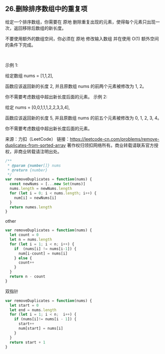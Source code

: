 ## 26.删除排序数组中的重复项

给定一个排序数组，你需要在 原地 删除重复出现的元素，使得每个元素只出现一次，返回移除后数组的新长度。

不要使用额外的数组空间，你必须在 原地 修改输入数组 并在使用 O(1) 额外空间的条件下完成。

 

示例 1:

给定数组 nums = [1,1,2], 

函数应该返回新的长度 2, 并且原数组 nums 的前两个元素被修改为 1, 2。 

你不需要考虑数组中超出新长度后面的元素。
示例 2:

给定 nums = [0,0,1,1,1,2,2,3,3,4],

函数应该返回新的长度 5, 并且原数组 nums 的前五个元素被修改为 0, 1, 2, 3, 4。

你不需要考虑数组中超出新长度后面的元素。

来源：力扣（LeetCode）
链接：https://leetcode-cn.com/problems/remove-duplicates-from-sorted-array
著作权归领扣网络所有。商业转载请联系官方授权，非商业转载请注明出处。

```js
/**
 * @param {number[]} nums
 * @return {number}
 */
var removeDuplicates = function(nums) {
  const newNums = [...new Set(nums)]
  nums.length = newNums.length
  for (let i = 0; i < nums.length; i++) {
    num[i] = newNums[i]
  }
  return numes.length
}
```

other

```js
var removeDuplicates = function(nums) {
  let count = 0
  let n = nums.length
  for (let i = 1; i < n; i++) {
    if  (nums[i] != nums[i-1]) {
      num[i-count] = nums[i]
    } else {
      count++
    }
  }
  return n - count
}
```

双指针
```js
var removeDuplicates = function(nums) {
  let start = 0
  let end = nums.length
  for (let i = 1; i < n;  i++) {
    if (nums[i]!= nums[i - 1]) {
      start++
      num[start] = nums[i]
    }
  }
  return start + 1
}
```
